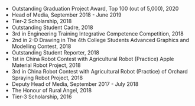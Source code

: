 - Outstanding Graduation Project Award, Top 100  (out of 5,000), 2020
- Head of Media, September 2018 - June 2019
- Tier-2 Scholarship, 2018
- Outstanding Student Cadre, 2018
- 3rd in Engineering Training Integrative Competence Competition, 2018
- 2nd in 2-D Drawing in The 4th College Students Advanced Graphics and
Modelling Contest, 2018
- Outstanding Student Reporter, 2018
- 1st in China Robot Contest with Agricultural Robot (Practice) Apple Material Robot
Project, 2018
- 3rd in China Robot Contest with Agricultural Robot (Practice) of Orchard Spraying
Robot Project, 2018
- Deputy Head of Media, September 2017 - July 2018
- The Honour of Rural Angel, 2018
- Tier-3 Scholarship, 2016


